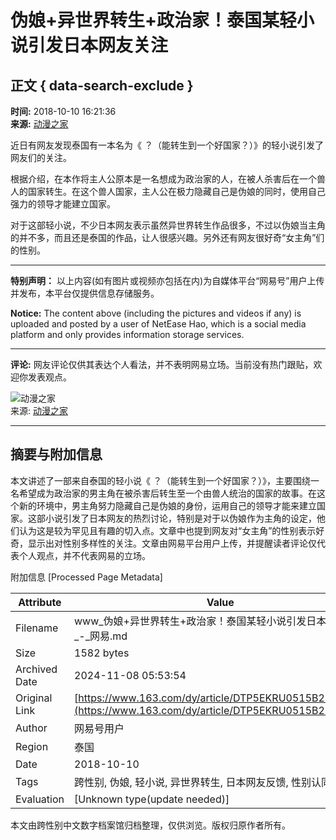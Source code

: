 # 伪娘+异世界转生+政治家！泰国某轻小说引发日本网友关注

## 正文 { data-search-exclude }


**时间:** 2018-10-10 16:21:36  
**来源:** [动漫之家](https://www.163.com/dy/media/T1474611786427.html)  

近日有网友发现泰国有一本名为《 ？（能转生到一个好国家？）》的轻小说引发了网友们的关注。

根据介绍，在本作将主人公原本是一名想成为政治家的人，在被人杀害后在一个兽人的国家转生。在这个兽人国家，主人公在极力隐藏自己是伪娘的同时，使用自己强力的领导才能建立国家。

对于这部轻小说，不少日本网友表示虽然异世界转生作品很多，不过以伪娘当主角的并不多，而且还是泰国的作品，让人很感兴趣。另外还有网友很好奇“女主角”们的性别。

---

**特别声明：** 以上内容(如有图片或视频亦包括在内)为自媒体平台“网易号”用户上传并发布，本平台仅提供信息存储服务。

**Notice:** The content above (including the pictures and videos if any) is uploaded and posted by a user of NetEase Hao, which is a social media platform and only provides information storage services.

---

**评论:** 网友评论仅供其表达个人看法，并不表明网易立场。当前没有热门跟贴，欢迎你发表观点。

![动漫之家](https://nimg.ws.126.net/?url=http://dingyue.ws.126.net/DH2jlgwv=J6kHIuz=0CrmvrhuR6GZdixv3ONqUGHQTTGz1474611786093.jpg&thumbnail=160y160&quality=80&type=jpg)  
来源: [动漫之家](https://www.163.com/dy/media/T1474611786427.html)

---

## 摘要与附加信息

<!-- tcd_abstract -->
本文讲述了一部来自泰国的轻小说《 ？（能转生到一个好国家？）》，主要围绕一名希望成为政治家的男主角在被杀害后转生至一个由兽人统治的国家的故事。在这个新的环境中，男主角努力隐藏自己是伪娘的身份，运用自己的领导才能来建立国家。这部小说引发了日本网友的热烈讨论，特别是对于以伪娘作为主角的设定，他们认为这是较为罕见且有趣的切入点。文章中也提到网友对“女主角”的性别表示好奇，显示出对性别多样性的关注。文章由网易平台用户上传，并提醒读者评论仅代表个人观点，并不代表网易的立场。
<!-- tcd_abstract_end -->

附加信息 [Processed Page Metadata]

| Attribute       | Value                                  |
|-----------------|----------------------------------------|
| Filename        | www_伪娘+异世界转生+政治家！泰国某轻小说引发日本网友关注_-_网易.md                             |
| Size            | 1582 bytes                           |
| Archived Date   | 2024-11-08 05:53:54                             |
| Original Link   | [https://www.163.com/dy/article/DTP5EKRU0515B2UC.html](https://www.163.com/dy/article/DTP5EKRU0515B2UC.html)                       |
| Author          | 网易号用户                               |
| Region          | 泰国                               |
| Date            | 2018-10-10                                 |
| Tags            | 跨性别, 伪娘, 轻小说, 异世界转生, 日本网友反馈, 性别认同                                 |
| Evaluation            | [Unknown type(update needed)]                                 |
<!-- tcd_table_end -->

本文由跨性别中文数字档案馆归档整理，仅供浏览。版权归原作者所有。
